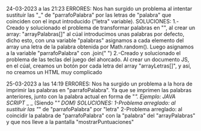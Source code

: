 24-03-2023 a las 21:23 
ERRORES: Nos han surgido un problema al intentar sustituir las "_" de "parrafoPalabra" por las letras de "palabra" que coinciden con el input introducido ("letra" variable). 
SOLUCIONES: 
1.-Creado y solucionado el problema de transformar palabras en "", al crear un array: "arrayPalabras[]" al cúal introducimos unas palabras por defecto, dicho esto, con una variable "palabras" asignamos a cada elemento del array una letra de la palabra obtenida por Math.random(). Luego asignamos a la variable "parrafoPalabra" con .join(" ") 
2.-Creado y solucionado el problema de las teclas del juego del ahorcado. Al crear un documento JS, en el cúal, creamos un botón por cada letra del array "arrayLetras[]", y así, no creamos un HTML muy complicado

25-03-2023 a las 14:19
ERRORES: Nos ha surgido un problema a la hora de imprimir las palabras en "parrafoPalabra". Ya que se imprimen las palabras anteriores, junto con la palabra actual en forma de "_". Ejemplo:
JAVA SCRIPT_ _ _ (Siendo "_" DOM)
SOLUCIONES:
1-Problema arreglado: al sustituir las "_" de "parrafoPalabra" por "letra"
2-Problema arreglado: al coincidir la palabra de "parrafoPalabra" con la "palabra" del "arrayPalabras" y que nos lleve a la pantalla "mostrarPuntuaciones"
